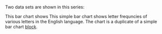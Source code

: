 Two data sets are shown in this series: 

This bar chart shows 
This simple bar chart shows letter frequncies
of various letters in the English language.
The chart is a duplicate of a simple bar chart
<a href="http://bl.ocks.org/mbostock/3885304">block</a>.


